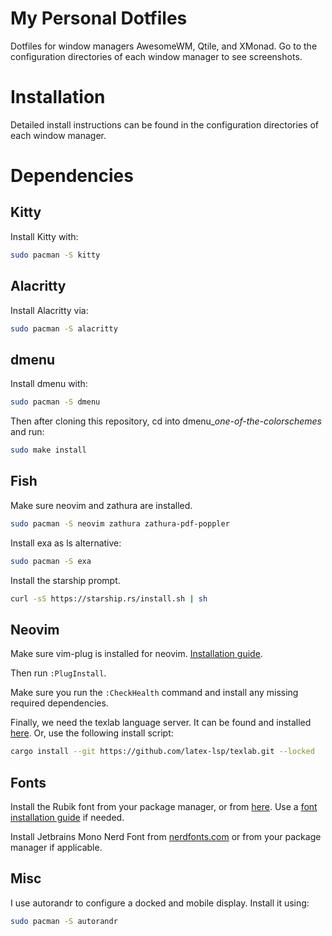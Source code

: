 # My Personal Dotfiles
Dotfiles for window managers AwesomeWM, Qtile, and XMonad. Go to the
configuration directories of each window manager to see screenshots.

# Installation
Detailed install instructions can be found in the configuration directories of each
window manager.

# Dependencies
## Kitty
Install Kitty with:
```bash
sudo pacman -S kitty
```

## Alacritty
Install Alacritty via:
```bash
sudo pacman -S alacritty
```

## dmenu
Install dmenu with:
```sh
sudo pacman -S dmenu
```

Then after cloning this repository, cd into dmenu_*one-of-the-colorschemes* and
run:
```sh
sudo make install
```

## Fish
Make sure neovim and zathura are installed.
```bash
sudo pacman -S neovim zathura zathura-pdf-poppler
```

Install exa as ls alternative:
```bash
sudo pacman -S exa
```

Install the starship prompt.
```sh
curl -sS https://starship.rs/install.sh | sh
```

## Neovim
Make sure vim-plug is installed for neovim. [Installation guide](https://github.com/junegunn/vim-plug).

Then run `:PlugInstall`. 

Make sure you run the `:CheckHealth` command and install any missing required dependencies.

Finally, we need the texlab language server. It can be found and installed [here](https://github.com/latex-lsp/texlab). Or, use the following install script:
```sh
cargo install --git https://github.com/latex-lsp/texlab.git --locked
```

## Fonts
Install the Rubik font from your package manager, or from [here](https://fonts.google.com/specimen/Rubik?query=rubik&category=Sans+Serif). Use a [font installation guide](https://medium.com/source-words/how-to-manually-install-update-and-uninstall-fonts-on-linux-a8d09a3853b0) if needed.


Install Jetbrains Mono Nerd Font from [nerdfonts.com](https://www.nerdfonts.com/font-downloads) or from your package manager if applicable.

## Misc
I use autorandr to configure a docked and mobile display. Install it using:
```bash
sudo pacman -S autorandr
```

